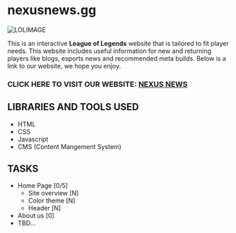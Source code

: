 # nexusnews.gg 

![LOLIMAGE](https://cmsassets.rgpub.io/sanity/images/dsfx7636/news/9eb028de391e65072d06e77f06d0955f66b9fa2c-736x316.png?auto=format&fit=fill&q=80&w=625)

This is an interactive **League of Legends** website that is tailored to fit player needs. This website includes useful information for new and returning players like blogs, esports news and recommended meta builds. Below is a link to our website, we hope you enjoy.


### CLICK HERE TO VISIT OUR WEBSITE: [NEXUS NEWS](https://www.google.com/)


## LIBRARIES AND TOOLS USED
+ HTML
+ CSS
+ Javascript
+ CMS (Content Mangement System)


## TASKS
- Home Page [0/5]
  - Site overview [N]
  - Color theme [N]
  - Header [N]
- About us [0]
- TBD...



